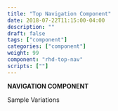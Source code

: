 ```yaml
---
title: "Top Navigation Component"
date: 2018-07-22T11:15:00-04:00
description: ""
draft: false
tags: ["component"]
categories: ["component"]
weight: 99
component: "rhd-top-nav"
scripts: [""]
---
```


__NAVIGATION COMPONENT__

Sample Variations
